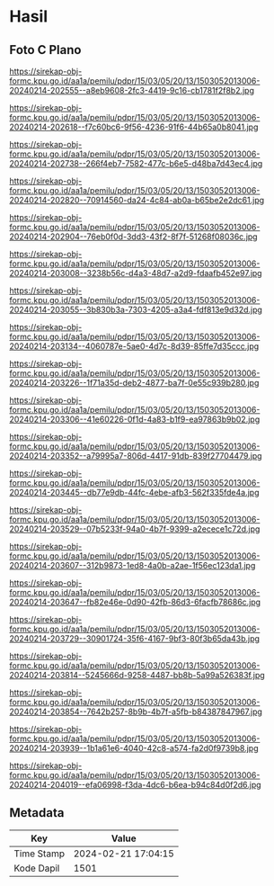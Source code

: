 # Hasil

## Foto C Plano

https://sirekap-obj-formc.kpu.go.id/aa1a/pemilu/pdpr/15/03/05/20/13/1503052013006-20240214-202555--a8eb9608-2fc3-4419-9c16-cb1781f2f8b2.jpg

https://sirekap-obj-formc.kpu.go.id/aa1a/pemilu/pdpr/15/03/05/20/13/1503052013006-20240214-202618--f7c60bc6-9f56-4236-91f6-44b65a0b8041.jpg

https://sirekap-obj-formc.kpu.go.id/aa1a/pemilu/pdpr/15/03/05/20/13/1503052013006-20240214-202738--266f4eb7-7582-477c-b6e5-d48ba7d43ec4.jpg

https://sirekap-obj-formc.kpu.go.id/aa1a/pemilu/pdpr/15/03/05/20/13/1503052013006-20240214-202820--70914560-da24-4c84-ab0a-b65be2e2dc61.jpg

https://sirekap-obj-formc.kpu.go.id/aa1a/pemilu/pdpr/15/03/05/20/13/1503052013006-20240214-202904--76eb0f0d-3dd3-43f2-8f7f-51268f08036c.jpg

https://sirekap-obj-formc.kpu.go.id/aa1a/pemilu/pdpr/15/03/05/20/13/1503052013006-20240214-203008--3238b56c-d4a3-48d7-a2d9-fdaafb452e97.jpg

https://sirekap-obj-formc.kpu.go.id/aa1a/pemilu/pdpr/15/03/05/20/13/1503052013006-20240214-203055--3b830b3a-7303-4205-a3a4-fdf813e9d32d.jpg

https://sirekap-obj-formc.kpu.go.id/aa1a/pemilu/pdpr/15/03/05/20/13/1503052013006-20240214-203134--4060787e-5ae0-4d7c-8d39-85ffe7d35ccc.jpg

https://sirekap-obj-formc.kpu.go.id/aa1a/pemilu/pdpr/15/03/05/20/13/1503052013006-20240214-203226--1f71a35d-deb2-4877-ba7f-0e55c939b280.jpg

https://sirekap-obj-formc.kpu.go.id/aa1a/pemilu/pdpr/15/03/05/20/13/1503052013006-20240214-203306--41e60226-0f1d-4a83-b1f9-ea97863b9b02.jpg

https://sirekap-obj-formc.kpu.go.id/aa1a/pemilu/pdpr/15/03/05/20/13/1503052013006-20240214-203352--a79995a7-806d-4417-91db-839f27704479.jpg

https://sirekap-obj-formc.kpu.go.id/aa1a/pemilu/pdpr/15/03/05/20/13/1503052013006-20240214-203445--db77e9db-44fc-4ebe-afb3-562f335fde4a.jpg

https://sirekap-obj-formc.kpu.go.id/aa1a/pemilu/pdpr/15/03/05/20/13/1503052013006-20240214-203529--07b5233f-94a0-4b7f-9399-a2ecece1c72d.jpg

https://sirekap-obj-formc.kpu.go.id/aa1a/pemilu/pdpr/15/03/05/20/13/1503052013006-20240214-203607--312b9873-1ed8-4a0b-a2ae-1f56ec123da1.jpg

https://sirekap-obj-formc.kpu.go.id/aa1a/pemilu/pdpr/15/03/05/20/13/1503052013006-20240214-203647--fb82e46e-0d90-42fb-86d3-6facfb78686c.jpg

https://sirekap-obj-formc.kpu.go.id/aa1a/pemilu/pdpr/15/03/05/20/13/1503052013006-20240214-203729--30901724-35f6-4167-9bf3-80f3b65da43b.jpg

https://sirekap-obj-formc.kpu.go.id/aa1a/pemilu/pdpr/15/03/05/20/13/1503052013006-20240214-203814--5245666d-9258-4487-bb8b-5a99a526383f.jpg

https://sirekap-obj-formc.kpu.go.id/aa1a/pemilu/pdpr/15/03/05/20/13/1503052013006-20240214-203854--7642b257-8b9b-4b7f-a5fb-b84387847967.jpg

https://sirekap-obj-formc.kpu.go.id/aa1a/pemilu/pdpr/15/03/05/20/13/1503052013006-20240214-203939--1b1a61e6-4040-42c8-a574-fa2d0f9739b8.jpg

https://sirekap-obj-formc.kpu.go.id/aa1a/pemilu/pdpr/15/03/05/20/13/1503052013006-20240214-204019--efa06998-f3da-4dc6-b6ea-b94c84d0f2d6.jpg


## Metadata

| Key        | Value               |
| ---------- | ------------------- |
| Time Stamp | 2024-02-21 17:04:15 |
| Kode Dapil | 1501                |



